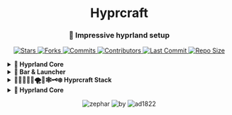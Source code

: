 <h1 align="center">Hyprcraft</h1>

<h3 align="center">🍂 Impressive hyprland setup</h3>

<p align="center">
  <a href="https://github.com/zephardev/hyprcraft/stargazers">
    <img src="https://img.shields.io/github/stars/zephardev/hyprcraft?style=for-the-badge&label=Stars&labelColor=1e1e2e&color=cba6f7&logo=starship&logoColor=white" alt="Stars" />
  </a>
  <a href="https://github.com/zephardev/hyprcraft/network/members">
    <img src="https://img.shields.io/github/forks/zephardev/hyprcraft?style=for-the-badge&label=Forks&labelColor=1e1e2e&color=eba0ac&logo=matrix&logoColor=white" alt="Forks" />
  </a>
  <a href="https://github.com/zephardev/hyprcraft/commits">
    <img src="https://img.shields.io/github/commit-activity/y/zephardev/hyprcraft?style=for-the-badge&label=Commits&labelColor=1e1e2e&color=f5c2e7&logo=nixos&logoColor=white" alt="Commits" />
  </a>
  <a href="https://github.com/zephardev/hyprcraft/graphs/contributors">
    <img src="https://img.shields.io/github/contributors/zephardev/hyprcraft?style=for-the-badge&label=Contributors&labelColor=1e1e2e&color=f9e2af&logo=openstack&logoColor=white" alt="Contributors" />
  </a>
  <a href="https://github.com/zephardev/hyprcraft/commits/master">
    <img src="https://img.shields.io/github/last-commit/zephardev/hyprcraft?style=for-the-badge&label=Last%20Commit&labelColor=1e1e2e&color=eba0ac&logo=codeberg&logoColor=white" alt="Last Commit" />
  </a>
  <a href="https://github.com/zephardev/hyprcraft">
    <img src="https://img.shields.io/github/repo-size/zephardev/hyprcraft?style=for-the-badge&label=Repo%20Size&labelColor=1e1e2e&color=f5c2e7&logo=appwrite&logoColor=white" alt="Repo Size" />
  </a>
</p>

<details>
  <summary><b>🦅 Hyprland Core</b></summary>

  <p align="center">
    <img src="https://img.shields.io/badge/Hyprland-89dceb?style=for-the-badge&logo=linux&logoColor=white&labelColor=1e1e2e" alt="Hyprland" />
    <img src="https://img.shields.io/badge/Hyprpaper-b4befe?style=for-the-badge&logo=gnu&logoColor=white&labelColor=1e1e2e" alt="Hyprpaper" />
    <img src="https://img.shields.io/badge/Hyprpicker-f9e2af?style=for-the-badge&logo=eyedropper&logoColor=white&labelColor=1e1e2e" alt="Hyprpicker" />
  </p>
</details>

<details>
  <summary><b>🍁 Bar & Launcher</b></summary>

  <p align="center">
    <img src="https://img.shields.io/badge/Waybar-cba6f7?style=for-the-badge&logo=gnome&logoColor=white&labelColor=1e1e2e" alt="Waybar" />
    <img src="https://img.shields.io/badge/Rofi-f38ba8?style=for-the-badge&logo=rofi&logoColor=white&labelColor=1e1e2e" alt="Rofi" />
    <img src="https://img.shields.io/badge/Wlogout-a6e3a1?style=for-the-badge&logo=power&logoColor=white&labelColor=1e1e2e" alt="Wlogout" />
  </p>
</details>

<details>
<summary><b>🦅🍁🍂🌴🌊🌪️🦈🕸️🗝️❄️ Hyprcraft Stack</b></summary>

<h4>🦅 Hyprland Suite</h4>

• Hyprland — Dynamic Wayland compositor  
• Hyprpaper — Wallpaper manager  
• Hyprpicker — Color picker  

<h4>🍁 Interface Tools</h4>

• Waybar — Status bar  
• Rofi — App launcher  
• Wofi — GTK launcher (fallback)  

<h4>🌴 Notifications & Docks</h4>

• Swaync — Notification center  
• Nwg-dock — Dock & widgets  
• Dunst — Lightweight notifier  

<h4>🌊 System Services</h4>

• Pipewire — Audio backend  
• NetworkManager — Network configuration  
• TLP — Power saving daemon  

<h4>🌪️ CLI & Terminal Tools</h4>

• Kitty — Terminal emulator  
• Cmus — Music player  
• Fastfetch — System info  

<h4>🗝️ Base System</h4>

• Arch Linux — Core OS  
• Systemd — Init system  
• Bash — Shell  

</details>

<details>
  <summary><strong>🦅 Hyprland Core</strong></summary>
  <p align="center">
    <a href="https://github.com/hyprwm/Hyprland" target="_blank">
      <img height="40" src="https://raw.githubusercontent.com/hyprwm/Hyprland/main/assets/hyprland.png" alt="Hyprland">
    </a>
    <a href="https://github.com/hyprwm/hyprpaper" target="_blank">
      <img height="40" src="https://raw.githubusercontent.com/hyprwm/hyprpaper/main/assets/hyprpaper.png" alt="Hyprpaper">
    </a>
    <a href="https://github.com/hyprwm/hyprpicker" target="_blank">
      <img height="40" src="https://raw.githubusercontent.com/hyprwm/hyprpicker/main/assets/icon.png" alt="Hyprpicker">
    </a>
  </p>
</details>

<p align="center">
  <img src="https://img.shields.io/badge/zephar-1e1e2e?style=for-the-badge&labelColor=1e1e2e&color=cba6f7&logo=sublime-text&logoColor=white" alt="zephar" />
  <img src="https://img.shields.io/badge/by-1e1e2e?style=for-the-badge&labelColor=1e1e2e&color=94e2d5&logo=gitbook&logoColor=white" alt="by" />
  <img src="https://img.shields.io/badge/ad1822-1e1e2e?style=for-the-badge&labelColor=1e1e2e&color=eba0ac&logo=semantic-release&logoColor=white" alt="ad1822" />
</p>
